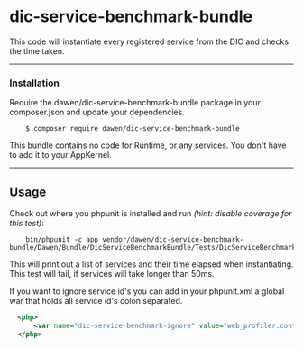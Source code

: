 # dic-service-benchmark-bundle

This code will instantiate every registered service from the DIC and checks the time taken.

---

### Installation

Require the dawen/dic-service-benchmark-bundle package in your composer.json and update your dependencies.

```shell
    $ composer require dawen/dic-service-benchmark-bundle
```

This bundle contains no code for Runtime, or any services. You don't have to add it to your AppKernel.

---

## Usage

Check out where you phpunit is installed and run *(hint: disable coverage for this test)*:

```shell
    bin/phpunit -c app vendor/dawen/dic-service-benchmark-bundle/Dawen/Bundle/DicServiceBenchmarkBundle/Tests/DicServiceBenchmarkTest.php
```

This will print out a list of services and their time elapsed when instantiating.
This test will fail, if services will take longer than 50ms.


If you want to ignore service id's you can add in your phpunit.xml a global war that holds all service id's colon separated.

```xml
  <php>
      <var name="dic-service-benchmark-ignore" value="web_profiler.controller.router,my-service"/>
  </php>
```

